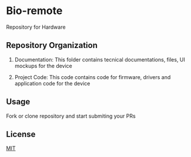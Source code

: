 # Bio-remote  

Repository for Hardware

## Repository Organization

1. Documentation: This folder contains tecnical documentations, files, UI mockups for the device

2. Project Code: This code contains code for firmware, drivers and application code for the device
  


## Usage

Fork or clone repository and start submiting your PRs


## License
[MIT](https://choosealicense.com/licenses/mit/)